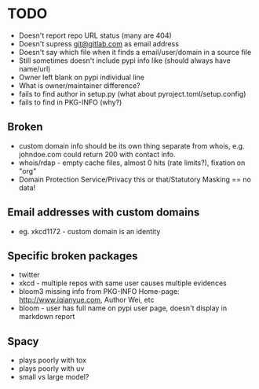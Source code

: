 # TODO

- Doesn't report repo URL status (many are 404)
- Doesn't supress git@gitlab.com as email address
- Doesn't say which file when it finds a email/user/domain in a source file
- Still sometimes doesn't include pypi info like (should always have name/url)
- Owner left blank on pypi individual line
- What is owner/maintainer difference?
- fails to find author in setup.py (what about pyroject.toml/setup.config)
- fails to find in PKG-INFO (why?)

## Broken

- custom domain info should be its own thing separate from whois, e.g. johndoe.com could return 200 with contact info.
- whois/rdap - empty cache files, almost 0 hits (rate limits?), fixation on "org"
- Domain Protection Service/Privacy this or that/Statutory Masking == no data!


## Email addresses with custom domains

- eg. xkcd1172 - custom domain is an identity

## Specific broken packages

- twitter
- xkcd - multiple repos with same user causes multiple evidences
- bloom3 missing info from PKG-INFO  Home-page: http://www.iqianyue.com, Author Wei, etc
- bloom - user has full name on pypi user page, doesn't display in markdown report

## Spacy 

- plays poorly with tox
- plays poorly with uv
- small vs large model?